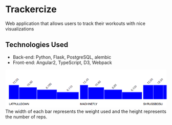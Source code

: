 # Trackercize
Web application that allows users to track their workouts with nice visualizations

## Technologies Used
* Back-end: Python, Flask, PostgreSQL, alembic
* Front-end: Angular2, TypeScript, D3, Webpack

![](cap.png)
The width of each bar represents the weight used and the height represents the number of reps.
